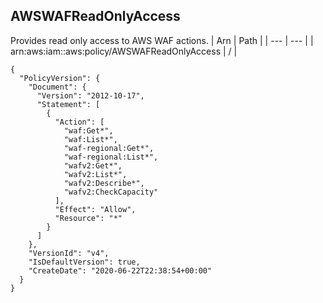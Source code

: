 
## AWSWAFReadOnlyAccess
Provides read only access to AWS WAF actions.
| Arn | Path |
| --- | --- |
| arn:aws:iam::aws:policy/AWSWAFReadOnlyAccess | / |
```
{
  "PolicyVersion": {
    "Document": {
      "Version": "2012-10-17",
      "Statement": [
        {
          "Action": [
            "waf:Get*",
            "waf:List*",
            "waf-regional:Get*",
            "waf-regional:List*",
            "wafv2:Get*",
            "wafv2:List*",
            "wafv2:Describe*",
            "wafv2:CheckCapacity"
          ],
          "Effect": "Allow",
          "Resource": "*"
        }
      ]
    },
    "VersionId": "v4",
    "IsDefaultVersion": true,
    "CreateDate": "2020-06-22T22:38:54+00:00"
  }
}
```
